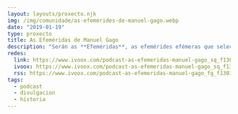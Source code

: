 ```yaml
---
layout: layouts/proxecto.njk
img: /img/comunidade/as-efemerides-de-manuel-gago.webp
date: "2019-01-19"
type: proxecto
title: As Efeméridas de Manuel Gago
description: "Serán as **Efeméridas**, as efemérides efémeras que seleccionará para ti. Que que raio é iso? Pois habitualmente temos unha idea das efemérides vinculadas ao nacemento ou morte de grandes prebostes, políticos, científicos ou artistas, conmemoración de batallas, conquistas, caídas e descensos de imperios.\n\nManuel Gago quere ofrecerche outra cousa ben divertida: explorar a inxente documentación galega, desde a Idade Media (ou a veces antes) ata o século XX, para conmemorar feitos pequenos que nos contan moito de nós mesmos: desde caídas dun carro ata vendas de leiras, pasando por representacións teatrais, rifas entre parroquias ou batallas esquecidas. Pequenas historias coas que podemos aprender moito do noso pasado. \n\nDescarga todos os episodios da <a rel=\"noreferrer noopener\" href=\"https://drive.google.com/file/d/1Ff4hKM-bWXpVsFPJQP2NTN3amWmzTxyo/view?usp=sharing\" target=\"_blank\">tempada 1</a>, <a rel=\"noreferrer noopener\" href=\"https://drive.google.com/file/d/15vTapu_CwcAJw_BBXQAbu09sEH-TvLII/view?usp=sharing\" target=\"_blank\">tempada 2</a>, [tempada 3](https://drive.google.com/file/d/1Nd_pm-MniPC39ppr6pYivdJq9kadsJKl/view?usp=sharing\" target=\"_blank\" rel=\"noreferrer noopener) e [tempada 4](https://drive.google.com/file/d/1nQpFsnvgRGqudK4tXZtp14F0cr0EQYst/view?usp=sharing\" target=\"_blank\" rel=\"noreferrer noopener).\n\nTexto e máis información en: [www.manuelgago.org](http://www.manuelgago.org/blog/2017/09/10/volven-as-efemeridas-a-radio-galega/)"
redes:
  link: https://www.ivoox.com/podcast-as-efemeridas-manuel-gago_sq_f1303922_1.html
  ivoox: https://www.ivoox.com/podcast-as-efemeridas-manuel-gago_sq_f1303922_1.html
  rss: https://www.ivoox.com/podcast-as-efemeridas-manuel-gago_fg_f1303922_filtro_1.xml
tags:
  - podcast
  - divulgacion
  - historia
---
```

